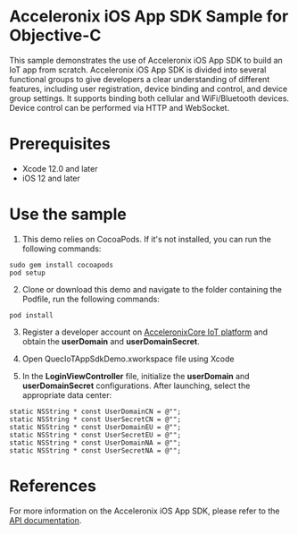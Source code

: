 # Acceleronix iOS App SDK Sample for Objective-C
This sample demonstrates the use of Acceleronix iOS App SDK to build an IoT app from scratch. Acceleronix iOS App SDK is divided into several functional groups to give developers a clear understanding of different features, including user registration, device binding and control, and device group settings. It supports binding both cellular and WiFi/Bluetooth devices. Device control can be performed via HTTP and WebSocket.

# Prerequisites
- Xcode 12.0 and later
- iOS 12 and later

# Use the sample

1. This demo relies on CocoaPods. If it's not installed, you can run the following commands:

```
sudo gem install cocoapods
pod setup
```

2. Clone or download this demo and navigate to the folder containing the Podfile, run the following commands:

```
pod install
```

3. Register a developer account on [AcceleronixCore IoT platform](https://core.acceleronix.io) and obtain the **userDomain** and **userDomainSecret**.

4. Open QuecIoTAppSdkDemo.xworkspace file using Xcode

5. In the **LoginViewController** file, initialize the **userDomain** and **userDomainSecret** configurations. After launching, select the appropriate data center:

```
static NSString * const UserDomainCN = @"";
static NSString * const UserSecretCN = @"";
static NSString * const UserDomainEU = @"";
static NSString * const UserSecretEU = @"";
static NSString * const UserDomainNA = @"";
static NSString * const UserSecretNA = @"";
```

# References
For more information on the Acceleronix iOS App SDK, please refer to the [API documentation](https://github.com/thridparty-cloud2/quecloud-iot-ios-sdk-demo-objc/blob/master/API.md).
